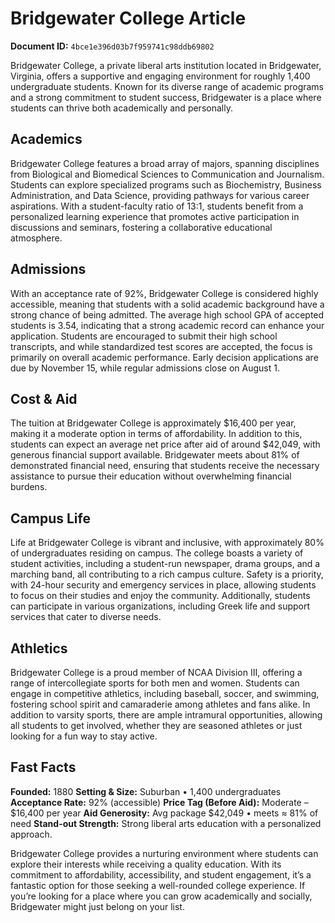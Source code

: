 # Bridgewater College Article

**Document ID:** `4bce1e396d03b7f959741c98ddb69802`

Bridgewater College, a private liberal arts institution located in Bridgewater, Virginia, offers a supportive and engaging environment for roughly 1,400 undergraduate students. Known for its diverse range of academic programs and a strong commitment to student success, Bridgewater is a place where students can thrive both academically and personally.

## Academics
Bridgewater College features a broad array of majors, spanning disciplines from Biological and Biomedical Sciences to Communication and Journalism. Students can explore specialized programs such as Biochemistry, Business Administration, and Data Science, providing pathways for various career aspirations. With a student-faculty ratio of 13:1, students benefit from a personalized learning experience that promotes active participation in discussions and seminars, fostering a collaborative educational atmosphere.

## Admissions
With an acceptance rate of 92%, Bridgewater College is considered highly accessible, meaning that students with a solid academic background have a strong chance of being admitted. The average high school GPA of accepted students is 3.54, indicating that a strong academic record can enhance your application. Students are encouraged to submit their high school transcripts, and while standardized test scores are accepted, the focus is primarily on overall academic performance. Early decision applications are due by November 15, while regular admissions close on August 1.

## Cost & Aid
The tuition at Bridgewater College is approximately $16,400 per year, making it a moderate option in terms of affordability. In addition to this, students can expect an average net price after aid of around $42,049, with generous financial support available. Bridgewater meets about 81% of demonstrated financial need, ensuring that students receive the necessary assistance to pursue their education without overwhelming financial burdens.

## Campus Life
Life at Bridgewater College is vibrant and inclusive, with approximately 80% of undergraduates residing on campus. The college boasts a variety of student activities, including a student-run newspaper, drama groups, and a marching band, all contributing to a rich campus culture. Safety is a priority, with 24-hour security and emergency services in place, allowing students to focus on their studies and enjoy the community. Additionally, students can participate in various organizations, including Greek life and support services that cater to diverse needs.

## Athletics
Bridgewater College is a proud member of NCAA Division III, offering a range of intercollegiate sports for both men and women. Students can engage in competitive athletics, including baseball, soccer, and swimming, fostering school spirit and camaraderie among athletes and fans alike. In addition to varsity sports, there are ample intramural opportunities, allowing all students to get involved, whether they are seasoned athletes or just looking for a fun way to stay active.

## Fast Facts
**Founded:** 1880
**Setting & Size:** Suburban • 1,400 undergraduates
**Acceptance Rate:** 92% (accessible)
**Price Tag (Before Aid):** Moderate – $16,400 per year
**Aid Generosity:** Avg package $42,049 • meets ≈ 81% of need
**Stand-out Strength:** Strong liberal arts education with a personalized approach.

Bridgewater College provides a nurturing environment where students can explore their interests while receiving a quality education. With its commitment to affordability, accessibility, and student engagement, it’s a fantastic option for those seeking a well-rounded college experience. If you’re looking for a place where you can grow academically and socially, Bridgewater might just belong on your list.
